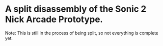 # A split disassembly of the Sonic 2 Nick Arcade Prototype.
Note: This is still in the process of being split, so not everything is complete yet.